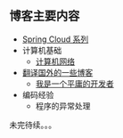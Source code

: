 ## 博客主要内容

* [Spring Cloud 系列](https://yangdongdong.org/categories/Spring-Cloud/)
* 计算机基础
	* [计算机网络](https://yangdongdong.org/categories/%E8%AE%A1%E7%AE%97%E6%9C%BA%E7%BD%91%E7%BB%9C/)
* [翻译国外的一些博客](https://yangdongdong.org/categories/%E8%AF%91%E6%96%87/)
	* [我是一个平庸的开发者](https://yangdongdong.org/2018/03/24/i-am-a-mediocre-developer/)
* 编码经验
	* 程序的异常处理


未完待续。。。

